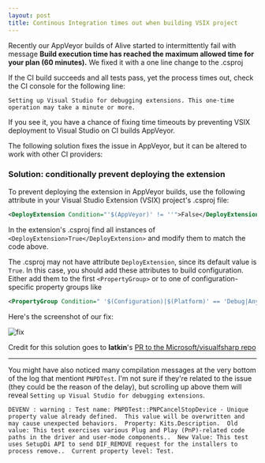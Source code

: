 ```yaml
---
layout: post
title: Continous Integration times out when building VSIX project
---
```


Recently our AppVeyor builds of Alive started to intermittently fail with message **Build execution time has reached the maximum allowed time for your plan (60 minutes).** We fixed it with a one line change to the .csproj

If the CI build succeeds and all tests pass, yet the process times out, check the CI console for the following line:

```
Setting up Visual Studio for debugging extensions. This one-time operation may take a minute or more.
```

If you see it, you have a chance of fixing time timeouts by preventing VSIX deployment to Visual Studio on CI builds AppVeyor. 

The following solution fixes the issue in AppVeyor, but it can be altered to work with other CI providers:

### Solution: conditionally prevent deploying the extension 

To prevent deploying the extension in AppVeyor builds, use the following attribute in your Visual Studio Extension (VSIX) project's .csproj file:

```xml
<DeployExtension Condition="'$(AppVeyor)' != ''">False</DeployExtension>
```

In the extension's .csproj find all instances of `<DeployExtension>True</DeployExtension>` and modify them to match the code above. 

The .csproj may not have attribute `DeployExtension`, since its default value is `True`. In this case, you should add these attributes to build configuration. Either add them to the first `<PropertyGroup>` or to one of configuration-specific property groups like 

```xml
<PropertyGroup Condition=" '$(Configuration)|$(Platform)' == 'Debug|AnyCPU' ">
```

Here's the screenshot of our fix: 

![fix](https://i.gyazo.com/34827523bc0d98741a95d182ffc525d8.png)

Credit for this solution goes to **latkin**'s [PR to the Microsoft/visualfsharp repo](https://github.com/Microsoft/visualfsharp/pull/301/files)

***

You might have also noticed many compilation messages at the very bottom of the log that mentiont `PNPDTest`. I'm not sure if they're related to the issue (they could be the reason of the delay), but scrolling up above them will reveal `Setting up Visual Studio for debugging extensions`.

```
DEVENV : warning : Test name: PNPDTest::PNPCancelStopDevice - Unique property value already defined.  This value will be overwritten and may cause unexpected behaviors.  Property: Kits.Description.  Old value: This test exercises various Plug and Play (PnP)-related code paths in the driver and user-mode components..  New Value: This test uses SetupDi API to send DIF_REMOVE request for the installers to process remove..  Current property level: Test.
```

